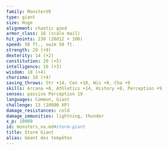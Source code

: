 ```yaml
---
family: MonsterVO
type: giant
size: Huge
alignment: chaotic good
armor_class: 16 (scale mail)
hit_points: 230 (20d12 + 100)
speed: 50 ft., swim 50 ft.
strength: 29 (+9)
dexterity: 14 (+2)
constitution: 20 (+5)
intelligence: 16 (+3)
wisdom: 18 (+4)
charisma: 18 (+4)
saving_throws: Str +14, Con +10, Wis +9, Cha +9
skills: Arcana +8, Athletics +14, History +8, Perception +9
senses: passive Perception 19
languages: Common, Giant
challenge: 13 (10000 XP)
damage_resistances: cold
damage_immunities: lightning, thunder
x_p: 10000
id: monsters_vo.md#storm-giant
title: Storm Giant
alias: Géant des tempêtes
---
```


